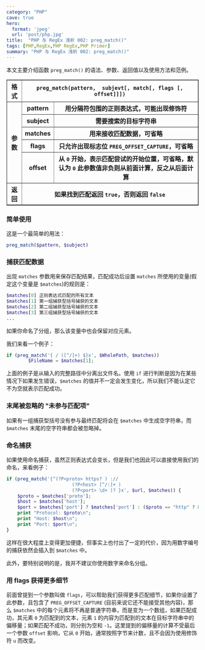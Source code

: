 ```yaml
---
category: "PHP"
cave: true
hero:
  format: 'jpeg'
  url: 'post/php.jpg'
title:  "PHP 与 RegEx 浅析 002: preg_match()"
tags: [PHP,RegEx,PHP RegEx,PHP Primer]
summary: "PHP 与 RegEx 浅析 002: preg_match()"
---
```

本文主要介绍函数 `preg_match()` 的语法、参数、返回值以及使用方法和范例。

<table border="1" class="table table-bordered table-striped table-condensed">
<tr>
<th>格式</th>
<th colspan="2"><code>preg_match(pattern,  subjevt[, match[, flags [, offset]]])</code></th>
</tr>
<tr><th rowspan="5">参数</th>
<th>pattern</th><th>用分隔符包围的正则表达式，可能出现修饰符</th></tr>
<tr><th>subject</th><th>需要搜索的目标字符串</th></tr>
<tr><th>matches</th><th>用来接收匹配数据，可省略</th></tr>
<tr><th>flags</th><th>只允许出现标志位 <code>PREG_OFFSET_CAPTURE</code>，可省略</th></tr>
<tr><th>offset</th><th>从 <code>0</code> 开始，表示匹配尝试的开始位置，可省略，默认为 <code>0</code> 此参数值非负则从前面计算，反之从后面计算</th></tr>
<tr><th>返回</th><th colspan="2">如果找到匹配返回 <code>true</code>，否则返回 <code>false</code></th></tr>
</table>

### 简单使用

这是一个最简单的用法：

```php
preg_match($pattern, $subject)
```

### 捕获匹配数据

出现 `matches` 参数用来保存匹配结果，匹配成功后设置 `matches` 所使用的变量(假定这个变量是 `$matches`)的规则是：

```php
$matches[0] 正则表达式匹配的所有文本
$matches[1] 第一组捕获型括号捕获的文本
$matches[2] 第二组捕获型括号捕获的文本
$matches[3] 第三组捕获型括号捕获的文本
...
```

如果你命名了分组，那么该变量中也会保留对应元素。

我们来看一个例子：

```php
if (preg_match('{ / ([^/]+) $}x', $WholePath, $matches))
		$FileName = $matches[1];
```

上面的例子是从输入的完整路径中分离出文件名。使用 `if` 进行判断是因为在某些情况下如果发生错误，`$matches` 的值并不一定会发生变化，所以我们不能认定它不为空就表示匹配成功。

### 末尾被忽略的 "未参与匹配项"

如果有一组捕获型括号没有参与最终匹配将会在 `$matches` 中生成空字符串，而 `$matches` 末尾的空字符串都会被忽略掉。

### 命名捕获

如果使用命名捕获，虽然正则表达式会变长，但是我们也因此可以直接使用我们的命名，来看例子：

```php
if (preg_match('{^(?P<proto> https? ) ://
						(?P<host> [^/:]+ )
						(?P<port> \d+ )? }x', $url, $matches)) {
	$proto = $matches['proto'];
	$host = $matches['host'];
	$port = $matches['port'] ? $matches['port'] : ($proto == "http" ? 80 : 443);
	print "Protocol: $proto\n";
	print "Host: $host\n";
	print "Port: $port\n";
}
```

这样在很大程度上变得更加便捷，但事实上也付出了一定的代价，因为用数字编号的捕获依然会插入到 `$matches` 中。

此外，要特别说明的是，我并不建议你使用数字来命名分组。

### 用 flags 获得更多细节

前面曾提到一个参数叫做 `flags`，可以帮助我们获得更多匹配细节，如果你设置了此参数，且包含了 `PREG_OFFSET_CAPTURE` (目前来说它还不能接受其他内容)，那么 `$matches` 中的每个元素将不再是普通字符串，而是变为一个数组，如果匹配成功，其元素 `0` 为匹配到的文本，元素 `1` 的内容为匹配到的文本在目标字符串中的偏移量；如果匹配不成功，则分别为空和 `-1`。这里提到的偏移量的计算不受最后一个参数 `offset` 影响，它从 `0` 开始，通常按照字节来计数，且不会因为使用修饰符 `u` 而改变。

